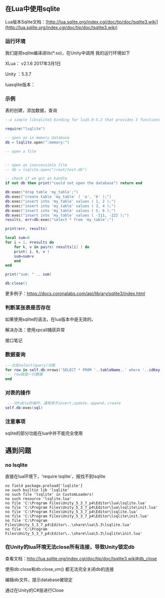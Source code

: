  

## 在Lua中使用sqlite

Lua版本Sqlite文档：[http://lua.sqlite.org/index.cgi/doc/tip/doc/lsqlite3.wiki](http://lua.sqlite.org/index.cgi/doc/tip/doc/lsqlite3.wiki)



### 运行环境

我们是把sqlite编译进lib(*.so)，在Unity中调用
我的运行环境如下

XLua： v2.1.6 2017年3月1日

Unity ：5.3.7

luasqlite版本：

### 示例

表的创建，添加数据，查询

```lua
--a simple libsqlite3 binding for lua5.0-5.2 that provides 3 functions only and is still fully functional: local db = lsqlite.open(database) results, err = db:exec(statments) db:close()

require("lsqlite")

-- open an in memory database
db = lsqlite.open(":memory:")

-- open a file
 

-- open an inaccessible file
-- db = lsqlite.open("/root/test.db")

-- check if we got an handle
if not db then print("could not open the database") return end

db:exec("drop table 'my_table';")
db:exec("create table 'my_table' ( 'a', 'b' );")
db:exec("insert into 'my_table' values ( 1, 2 );")
db:exec("insert into 'my_table' values ( 3, 4 );")
db:exec("insert into 'my_table' values ( 5, 6 );")
db:exec("insert into 'my_table' values ( -111, -222 );")
results, err=db:exec("select * from 'my_table';")

print(err, results)

local sum=0
for i = 1, #results do
    for k, v in pairs( results[i] ) do
	print( i, k, v )
	sum=sum+v
    end
end

print("sum: " .. sum)

db:close()
```

更多例子：https://docs.coronalabs.com/api/library/sqlite3/index.html



### 判断某张表是否存在

如果使用sqlite的语法，在lua版本中是无效的。

解决办法：使用xpcall捕获异常



接口笔记

### 数据查询

```lua
---比如select(query)功能
for row in self.db:nrows('SELECT * FROM '..tableName..' where '..idKey..'="'..value..'"') do
--- row就是一行数据
end
```

### 对表的操作

```lua
 ---对table的操作，通常用于insert,update，append，create
self.db:exec(sql)
```

###  注意事项

sqlite的部分功能在lua中并不能完全使用



## 遇到问题

### no lsqlite

直接在lua环境下，'require lsqlite`，报找不到lsqlite

	no field package.preload['lsqlite']
	no such builtin lib 'lsqlite'
	no such file 'lsqlite' in CustomLoaders!
	no such resource 'lsqlite.lua'
	no file 'C:\Program Files\Unity_5_3_7_p4\Editor\lua\lsqlite.lua'
	no file 'C:\Program Files\Unity_5_3_7_p4\Editor\lua\lsqlite\init.lua'
	no file 'C:\Program Files\Unity_5_3_7_p4\Editor\lsqlite.lua'
	no file 'C:\Program Files\Unity_5_3_7_p4\Editor\lsqlite\init.lua'
	no file 'C:\Program Files\Unity_5_3_7_p4\Editor\..\share\lua\5.3\lsqlite.lua'
	no file 'C:\Program Files\Unity_5_3_7_p4\Editor\..\share\lua\5.3\lsqlite\init.lua'
### 在Unity的lua环境无法close所有连接，导致Unity锁定db

查看文档：http://lua.sqlite.org/index.cgi/doc/tip/doc/lsqlite3.wiki#db_close

使用db:close和db:close_vm() 都无法完全关闭db的连接

编辑db文件，提示database被锁定

通过在Unity的C#层进行Close